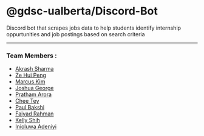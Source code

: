 # @gdsc-ualberta/Discord-Bot

Discord bot that scrapes jobs data to help students identify internship oppurtunities and job postings based on search criteria

<hr>

### Team Members :  
* [Akrash Sharma](https://github.com/Akarsh654/)
* [Ze Hui Peng](https://github.com/zhpeng811)
* [Marcus Kim](https://github.com/MarcusKim442)
* [Joshua George](https://github.com/joshuahey)
* [Pratham Arora](https://github.com/PrathamArora20)
* [Chee Tey](https://github.com/cheetiantey)
* [Paul Bakshi](https://github.com/AinJex)
* [Faiyad Rahman](https://github.com/FaiyadRahman)
* [Kelly Shih](https://github.com/kelly-shih/)
* [Inioluwa Adeniyi](https://github.com/iDeniyi/iDeniyi)
